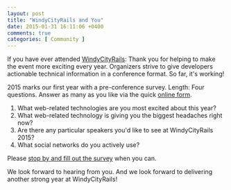 ```yaml
---
layout: post
title: "WindyCityRails and You"
date: 2015-01-31 16:11:06 +0400
comments: true
categories: [ Community ]
---
```

If you have ever attended [WindyCityRails](http://windycityrails.org): Thank you for helping to make the event more exciting every year. Organizers strive to give developers actionable technical information in a conference format. So far, it's working!
<!--more-->
2015 marks our first year with a pre-conference survey. Length: Four questions. Answer as many as you like via the quick [online form](https://www.surveymonkey.com/r/XHF85YN).

1. What web-related technologies are you most excited about this year?
2. What web-related technology is giving you the biggest headaches right now?
3. Are there any particular speakers you'd like to see at WindyCityRails 2015?
4. What social networks do you actively use?

Please [stop by and fill out the survey](https://www.surveymonkey.com/r/XHF85YN) when you can.

We look forward to hearing from you. And we look forward to delivering another strong year at WindyCityRails!

